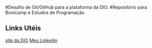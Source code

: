 #Desafio de Git/GitHub para a plataforma da DIO.
#Repositório para Bootcamp e Estudos de Programação.

 ## Links Utéis
 [site da DIO](https://www.dio.me/)
 [Meu Linkedin](https://www.linkedin.com/luccas-daniel-679b70212/)
